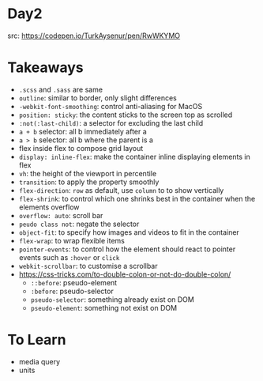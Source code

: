 # Day2

src: https://codepen.io/TurkAysenur/pen/RwWKYMO

# Takeaways

- `.scss` and `.sass` are same
- `outline`: similar to border, only slight differences
- `-webkit-font-smoothing`: control anti-aliasing for MacOS
- `position: sticky`: the content sticks to the screen top as scrolled
- `:not(:last-child)`: a selector for excluding the last child
- `a + b` selector: all b immediately after a
- `a > b` selector: all b where the parent is a
- flex inside flex to compose grid layout
- `display: inline-flex`: make the container inline displaying elements in flex
- `vh`: the height of the viewport in percentile
- `transition`: to apply the property smoothly
- `flex-direction`: `row` as default, use `column` to to show vertically
- `flex-shrink`: to control which one shrinks best in the container when the elements overflow
- `overflow: auto`: scroll bar
- `peudo class not`: negate the selector
- `object-fit`: to specify how images and videos to fit in the container
- `flex-wrap`: to wrap flexible items
- `pointer-events`: to control how the element should react to pointer events such as `:hover` or `click`
- `webkit-scrollbar`: to customise a scrollbar
- https://css-tricks.com/to-double-colon-or-not-do-double-colon/
  - `::before`: pseudo-element
  - `:before`: pseudo-selector
  - `pseudo-selector`: something already exist on DOM
  - `pseudo-element`: something not exist on DOM

# To Learn

- media query
- units

